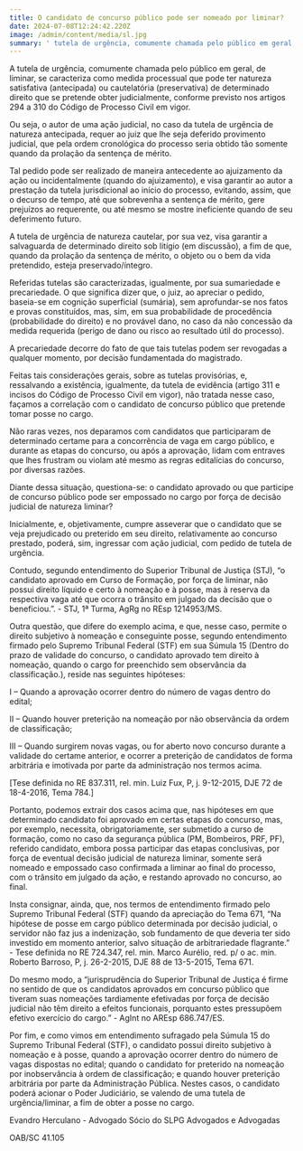 ```yaml
---
title: O candidato de concurso público pode ser nomeado por liminar?
date: 2024-07-08T12:24:42.220Z
image: /admin/content/media/sl.jpg
summary: ' tutela de urgência, comumente chamada pelo público em geral, de liminar, se caracteriza como medida processual que pode ter natureza satisfativa (antecipada) ou cautelatória (preservativa) de determinado direito que se pretende obter judicialmente, conforme previsto nos artigos 294 a 310 do Código de Processo Civil em vigor.'
---
```

A tutela de urgência, comumente chamada pelo público em geral, de liminar, se caracteriza como medida processual que pode ter natureza satisfativa (antecipada) ou cautelatória (preservativa) de determinado direito que se pretende obter judicialmente, conforme previsto nos artigos 294 a 310 do Código de Processo Civil em vigor.

Ou seja, o autor de uma ação judicial, no caso da tutela de urgência de natureza antecipada, requer ao juiz que lhe seja deferido provimento judicial, que pela ordem cronológica do processo seria obtido tão somente quando da prolação da sentença de mérito.

Tal pedido pode ser realizado de maneira antecedente ao ajuizamento da ação ou incidentalmente (quando do ajuizamento), e visa garantir ao autor a prestação da tutela jurisdicional ao início do processo, evitando, assim, que o decurso de tempo, até que sobrevenha a sentença de mérito, gere prejuízos ao requerente, ou até mesmo se mostre ineficiente quando de seu deferimento futuro.

A tutela de urgência de natureza cautelar, por sua vez, visa garantir a salvaguarda de determinado direito sob litígio (em discussão), a fim de que, quando da prolação da sentença de mérito, o objeto ou o bem da vida pretendido, esteja preservado/íntegro.

Referidas tutelas são caracterizadas, igualmente, por sua sumariedade e precariedade. O que significa dizer que, o juiz, ao apreciar o pedido, baseia-se em cognição superficial (sumária), sem aprofundar-se nos fatos e provas constituídos, mas, sim, em sua probabilidade de procedência (probabilidade do direito) e no provável dano, no caso da não concessão da medida requerida (perigo de dano ou risco ao resultado útil do processo).

A precariedade decorre do fato de que tais tutelas podem ser revogadas a qualquer momento, por decisão fundamentada do magistrado.

Feitas tais considerações gerais, sobre as tutelas provisórias, e, ressalvando a existência, igualmente, da tutela de evidência (artigo 311 e incisos do Código de Processo Civil em vigor), não tratada nesse caso, façamos a correlação com o candidato de concurso público que pretende tomar posse no cargo.

Não raras vezes, nos deparamos com candidatos que participaram de determinado certame para a concorrência de vaga em cargo público, e durante as etapas do concurso, ou após a aprovação, lidam com entraves que lhes frustram ou violam até mesmo as regras editalícias do concurso, por diversas razões.

Diante dessa situação, questiona-se: o candidato aprovado ou que participe de concurso público pode ser empossado no cargo por força de decisão judicial de natureza liminar?

Inicialmente, e, objetivamente, cumpre asseverar que o candidato que se veja prejudicado ou preterido em seu direito, relativamente ao concurso prestado, poderá, sim, ingressar com ação judicial, com pedido de tutela de urgência.

Contudo, segundo entendimento do Superior Tribunal de Justiça (STJ), “o candidato aprovado em Curso de Formação, por força de liminar, não possui direito líquido e certo à nomeação e à posse, mas à reserva da respectiva vaga até que ocorra o trânsito em julgado da decisão que o beneficiou.”. - STJ, 1ª Turma, AgRg no REsp 1214953/MS.

Outra questão, que difere do exemplo acima, e que, nesse caso, permite o direito subjetivo à nomeação e conseguinte posse, segundo entendimento firmado pelo Supremo Tribunal Federal (STF) em sua Súmula 15 (Dentro do prazo de validade do concurso, o candidato aprovado tem direito à nomeação, quando o cargo for preenchido sem observância da classificação.), reside nas seguintes hipóteses:

I – Quando a aprovação ocorrer dentro do número de vagas dentro do edital;

II – Quando houver preterição na nomeação por não observância da ordem de classificação;

III – Quando surgirem novas vagas, ou for aberto novo concurso durante a validade do certame anterior, e ocorrer a preterição de candidatos de forma arbitrária e imotivada por parte da administração nos termos acima.

\[Tese definida no RE 837.311, rel. min. Luiz Fux, P, j. 9-12-2015, DJE 72 de 18-4-2016, Tema 784.]

Portanto, podemos extrair dos casos acima que, nas hipóteses em que determinado candidato foi aprovado em certas etapas do concurso, mas, por exemplo, necessita, obrigatoriamente, ser submetido a curso de formação, como no caso da segurança pública (PM, Bombeiros, PRF, PF), referido candidato, embora possa participar das etapas conclusivas, por força de eventual decisão judicial de natureza liminar, somente será nomeado e empossado caso confirmada a liminar ao final do processo, com o trânsito em julgado da ação, e restando aprovado no concurso, ao final.

Insta consignar, ainda, que, nos termos de entendimento firmado pelo Supremo Tribunal Federal (STF) quando da apreciação do Tema 671, “Na hipótese de posse em cargo público determinada por decisão judicial, o servidor não faz jus a indenização, sob fundamento de que deveria ter sido investido em momento anterior, salvo situação de arbitrariedade flagrante.” - Tese definida no RE 724.347, rel. min. Marco Aurélio, red. p/ o ac. min. Roberto Barroso, P, j. 26-2-2015, DJE 88 de 13-5-2015, Tema 671.

Do mesmo modo, a “jurisprudência do Superior Tribunal de Justiça é firme no sentido de que os candidatos aprovados em concurso público que tiveram suas nomeações tardiamente efetivadas por força de decisão judicial não têm direito a efeitos funcionais, porquanto estes pressupõem efetivo exercício do cargo.” - AgInt no AREsp 686.747/ES.

Por fim, e como vimos em entendimento sufragado pela Súmula 15 do Supremo Tribunal Federal (STF), o candidato possui direito subjetivo à nomeação e à posse, quando a aprovação ocorrer dentro do número de vagas dispostas no edital; quando o candidato for preterido na nomeação por inobservância à ordem de classificação; e quando houver preterição arbitrária por parte da Administração Pública. Nestes casos, o candidato poderá acionar o Poder Judiciário, se valendo de uma tutela de urgência/liminar, a fim de obter a posse no cargo.

Evandro Herculano - Advogado Sócio do SLPG Advogados e Advogadas

OAB/SC 41.105
